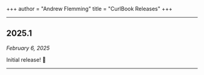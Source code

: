 +++
author = "Andrew Flemming"
title = "CurlBook Releases"
+++

---

## 2025.1
*February 6, 2025*

Initial release! 🥳

---



